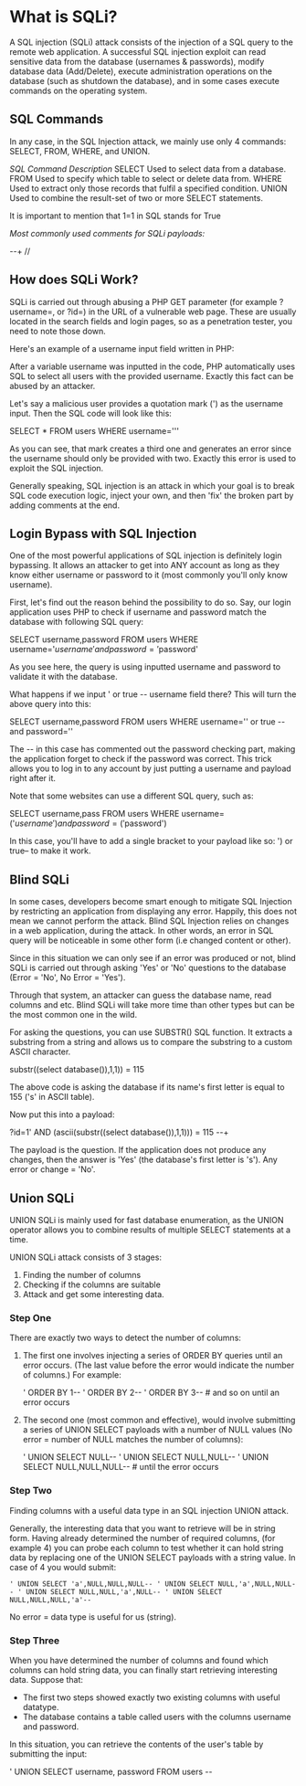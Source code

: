 # What is SQLi?
A SQL injection (SQLi) attack consists of the injection of a SQL query to the remote web application. A successful SQL injection exploit can read sensitive data from the database (usernames & passwords), modify database data (Add/Delete), execute administration operations on the database (such as shutdown the database), and in some cases execute commands on the operating system.

## SQL Commands
In any case, in the SQL Injection attack, we mainly use only 4 commands: SELECT, FROM, WHERE, and UNION.

*SQL Command 	Description*
SELECT 		Used to select data from a database.
FROM 		Used to specify which table to select or delete data from.
WHERE 		Used to extract only those records that fulfil a specified condition.
UNION 		Used to combine the result-set of two or more SELECT statements.

It is important to mention that 1=1 in SQL stands for True

*Most commonly used comments for SQLi payloads:*

--+ // 

## How does SQLi Work?

SQLi is carried out through abusing a PHP GET parameter (for example ?username=, or ?id=) in the URL of a vulnerable web page. These are usually located in the search fields and login pages, so as a penetration tester, you need to note those down.

Here's an example of a username input field written in PHP:

<?php $username = $_GET['username']; $result = mysql_query("SELECT * FROM users WHERE username='$username'"); ?>

After a variable username was inputted in the code, PHP automatically uses SQL to select all users with the provided username. Exactly this fact can be abused by an attacker.

Let's say a malicious user provides a quotation mark (') as the username input. Then the SQL code will look like this:

SELECT * FROM users WHERE username='''

As you can see, that mark creates a third one and generates an error since the username should only be provided with two. Exactly this error is used to exploit the SQL injection.

Generally speaking, SQL injection is an attack in which your goal is to break SQL code execution logic, inject your own, and then 'fix' the broken part by adding comments at the end.

## Login Bypass with SQL Injection
One of the most powerful applications of SQL injection is definitely login bypassing. It allows an attacker to get into ANY account as long as they know either username or password to it (most commonly you'll only know username).

First, let's find out the reason behind the possibility to do so. Say, our login application uses PHP to check if username and password match the database with following SQL query:

SELECT username,password FROM users WHERE username='$username' and password='$password'

As you see here, the query is using inputted username and password to validate it with the database.

What happens if we input ' or true -- username field there? This will turn the above query into this:

SELECT username,password FROM users WHERE username='' or true -- and password=''

The -- in this case has commented out the password checking part, making the application forget to check if the password was correct. This trick allows you to log in to any account by just putting a username and payload right after it.

Note that some websites can use a different SQL query, such as:

SELECT username,pass FROM users WHERE username=('$username') and password=('$password')

In this case, you'll have to add a single bracket to your payload like so: ') or true– to make it work.

## Blind SQLi
In some cases, developers become smart enough to mitigate SQL Injection by restricting an application from displaying any error. Happily, this does not mean we cannot perform the attack. Blind SQL Injection relies on changes in a web application, during the attack. In other words, an error in SQL query will be noticeable in some other form (i.e changed content or other).

Since in this situation we can only see if an error was produced or not, blind SQLi is carried out through asking 'Yes' or 'No' questions to the database (Error = 'No', No Error = 'Yes').

Through that system, an attacker can guess the database name, read columns and etc. Blind SQLi will take more time than other types but can be the most common one in the wild.

For asking the questions, you can use SUBSTR() SQL function. It extracts a substring from a string and allows us to compare the substring to a custom ASCII character.

substr((select database()),1,1)) = 115 

The above code is asking the database if its name's first letter is equal to 155 ('s' in ASCII table).

Now put this into a payload:

?id=1' AND (ascii(substr((select database()),1,1))) = 115 --+


The payload is the question. If the application does not produce any changes, then the answer is 'Yes' (the database's first letter is 's'). Any error or change = 'No'.

## Union SQLi

UNION SQLi is mainly used for fast database enumeration, as the UNION operator allows you to combine results of multiple SELECT statements at a time.

UNION SQLi attack consists of 3 stages:

1. Finding the number of columns
2. Checking if the columns are suitable
3. Attack and get some interesting data.

### Step One
There are exactly two ways to detect the number of columns:

1. The first one involves injecting a series of ORDER BY queries until an error occurs. (The last value before the error would indicate the number of columns.) For example:
	
	' ORDER BY 1-- ' ORDER BY 2-- ' ORDER BY 3-- # and so on until an error occurs 

2. The second one (most common and effective), would involve submitting a series of UNION SELECT payloads with a number of NULL values (No error = number of NULL matches the number of columns):

	' UNION SELECT NULL-- ' UNION SELECT NULL,NULL-- ' UNION SELECT NULL,NULL,NULL-- # until the error occurs 

### Step Two
Finding columns with a useful data type in an SQL injection UNION attack.

Generally, the interesting data that you want to retrieve will be in string form. Having already determined the number of required columns, (for example 4) you can probe each column to test whether it can hold string data by replacing one of the UNION SELECT payloads with a string value. In case of 4 you would submit:

	' UNION SELECT 'a',NULL,NULL,NULL-- ' UNION SELECT NULL,'a',NULL,NULL-- ' UNION SELECT NULL,NULL,'a',NULL-- ' UNION SELECT NULL,NULL,NULL,'a'-- 

No error = data type is useful for us (string).

### Step Three
When you have determined the number of columns and found which columns can hold string data, you can finally start retrieving interesting data. Suppose that:


* The first two steps showed exactly two existing columns with useful datatype.
* The database contains a table called users with the columns username and password.

In this situation, you can retrieve the contents of the user's table by submitting the input:

' UNION SELECT username, password FROM users --

